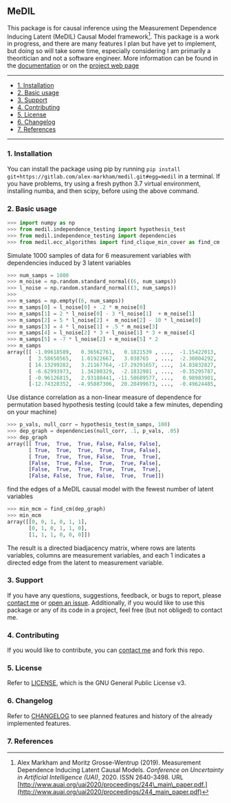 ## MeDIL
This package is for causal inference using the Measurement Dependence Inducing Latent (MeDIL) Causal Model framework[^fn1]. 
This package is a work in progress, and there are many features I plan but have yet to implement, but doing so will take some time, especially considering I am primarily a theoritician and not a software engineer.
More information can be found in the [documentation](https://medil.causal.dev) or on the [project web page](https://causal.dev/projects/medil)

---
- [1. Installation](#1-installation)
- [2. Basic usage](#2-basic-usage)
- [3. Support](#3-support)
- [4. Contributing](#4-contributing)
- [5. License](#5-license)
- [6. Changelog](#6-changelog)
- [7. References](#7-references)
---


### 1. Installation
You can install the package using pip by running `pip install git+https://gitlab.com/alex-markham/medil.git#egg=medil` in a terminal.
If you have problems, try using a fresh python 3.7 virtual environment, installing numba, and then scipy, before using the above command.

### 2. Basic usage


```python
>>> import numpy as np
>>> from medil.independence_testing import hypothesis_test
>>> from medil.independence_testing import dependencies
>>> from medil.ecc_algorithms import find_clique_min_cover as find_cm
```

Simulate 1000 samples of data for 6 measurement variables with dependencies induced by 3 latent variables
```python
>>> num_samps = 1000
>>> m_noise = np.random.standard_normal((6, num_samps))
>>> l_noise = np.random.standard_normal((3, num_samps))
>>> 
>>> m_samps = np.empty((6, num_samps))
>>> m_samps[0] = l_noise[0] + .2 * m_noise[0]
>>> m_samps[1] = 2 * l_noise[0] - 3 *l_noise[1]  + m_noise[1]
>>> m_samps[2] = 5 * l_noise[2] +  m_noise[2] - 10 * l_noise[0]
>>> m_samps[3] = 4 * l_noise[1] + .5 * m_noise[3]
>>> m_samps[4] = l_noise[2] * 3 + l_noise[1] * 3 + m_noise[4]
>>> m_samps[5] = -7 * l_noise[2] + m_noise[5] * 2
>>> m_samps
array([[ -1.09618589,   0.36562761,   0.1821539 , ...,  -1.15422013,   -0.47157367,   0.86087563],
       [  3.58650565,   1.01922667,   3.038765  , ...,  -2.30804292,    5.83232892,   2.08316629],
       [ 14.13299282,   3.21167764, -17.29291657, ...,  14.83832827,   -6.53695807,  -9.48083731],
       [ -6.62993973,   1.34280329,  -2.1832981 , ...,  -0.35295787,   -5.6925398 ,   0.531198  ],
       [ -0.96126815,   2.93188441, -11.50689577, ...,   0.98983901,   -8.5647367 ,  -0.14181254],
       [-12.74328352,  -4.95887306,  20.20499673, ...,  -0.49624485,    6.5901562 ,   0.08445142]])

```

Use distance correlation as a non-linear measure of dependence for permutation based hypothesis testing (could take a few minutes, depending on your machine)
```python
>>> p_vals, null_corr = hypothesis_test(m_samps, 100)
>>> dep_graph = dependencies(null_corr, .1, p_vals, .05)
>>> dep_graph
array([[ True,  True,  True, False, False, False],
       [ True,  True,  True,  True,  True, False],
       [ True,  True,  True, False,  True,  True],
       [False,  True, False,  True,  True, False],
       [False,  True,  True,  True,  True,  True],
       [False, False,  True, False,  True,  True]])
```

find the edges of a MeDIL causal model with the fewest number of latent variables
```python
>>> min_mcm = find_cm(dep_graph)
>>> min_mcm
array([[0, 0, 1, 0, 1, 1],
       [0, 1, 0, 1, 1, 0],
       [1, 1, 1, 0, 0, 0]])
```
The result is a directed biadjacency matrix, where rows are latents variables, columns are measurement variables, and each 1 indicates a directed edge from the latent to measurement variable.

### 3. Support
If you have any questions, suggestions, feedback, or bugs to report, please [contact me](https://causal.dev/#contact) or [open an issue](https://gitlab.com/alex-markham/medil/issues).
Additionally, if you would like to use this package or any of its code in a project, feel free (but not obliged) to contact me.

### 4. Contributing
If you would like to contribute, you can [contact me](https://causal.dev/#contact) and fork this repo.

### 5. License
Refer to [LICENSE](https://gitlab.com/alex-markham/medil/blob/master/LICENSE), which is the GNU General Public License v3.

### 6. Changelog
Refer to [CHANGELOG](https://gitlab.com/alex-markham/medil/blob/master/CHANGELOG.md) to see planned features and history of the already implemented features. 

### 7. References
[^fn1]: Alex Markham and Moritz Grosse-Wentrup (2019). Measurement Dependence Inducing Latent Causal Models. *Conference on Uncertainty in Artificial Intelligence (UAI)*, 2020. ISSN 2640-3498. URL [http://www.auai.org/uai2020/proceedings/244\_main\_paper.pdf.](http://www.auai.org/uai2020/proceedings/244_main_paper.pdf)
